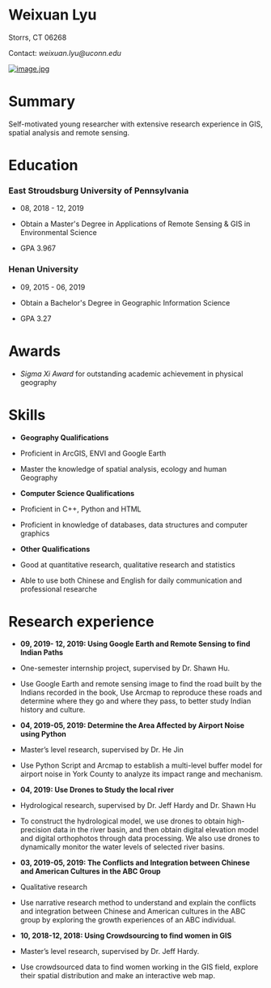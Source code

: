 # **Weixuan Lyu**
Storrs, CT 06268

Contact: _weixuan.lyu@uconn.edu_

[![image.jpg](https://i.postimg.cc/9MZvsy9r/image.jpg)](https://postimg.cc/474L97Bg)


# Summary
Self-motivated young researcher with extensive research experience in GIS, spatial analysis and remote sensing.


# Education

### East Stroudsburg University of Pennsylvania
* 08, 2018 - 12, 2019

* Obtain a Master's Degree in Applications of Remote Sensing & GIS in Environmental Science

* GPA 3.967

### Henan University
* 09, 2015 - 06, 2019

* Obtain a Bachelor's Degree in Geographic Information Science

* GPA 3.27

# Awards
* _Sigma Xi Award_ for outstanding academic achievement in physical geography

# Skills
* **Geography Qualifications**

 * Proficient in ArcGIS, ENVI and Google Earth
 * Master the knowledge of spatial analysis, ecology and human Geography


* **Computer Science Qualifications**

 * Proficient in C++, Python and HTML
 * Proficient in knowledge of databases, data structures and computer graphics


* **Other Qualifications**

 * Good at quantitative research, qualitative research and statistics
 * Able to use both Chinese and English for daily communication and professional researche

# Research experience

* **09, 2019- 12, 2019: Using Google Earth and Remote Sensing to find Indian Paths**

 * One-semester internship project, supervised by Dr. Shawn Hu.
 * Use Google Earth and remote sensing image to find the road built by the Indians recorded in the book, Use Arcmap to reproduce these roads and determine where they go and where they pass, to better study Indian history and culture.


* **04, 2019-05, 2019: Determine the Area Affected by Airport Noise using Python**

 * Master’s level research, supervised by Dr. He Jin
 * Use Python Script and Arcmap to establish a multi-level buffer model for airport noise in York County to analyze its impact range and mechanism.


* **04, 2019: Use Drones to Study the local river**

 * Hydrological research, supervised by Dr. Jeff Hardy and Dr. Shawn Hu
 * To construct the hydrological model, we use drones to obtain high-precision data in the river basin, and then obtain digital elevation model and digital orthophotos through data processing. We also use drones to dynamically monitor the water levels of selected river basins.


* **03, 2019-05, 2019: The Conflicts and Integration between Chinese and American Cultures in the ABC Group**

 * Qualitative research
 * Use narrative research method to understand and explain the conflicts and integration between Chinese and American cultures in the ABC group by exploring the growth experiences of an ABC individual.


* **10, 2018-12, 2018: Using Crowdsourcing to find women in GIS**
 * Master’s level research, supervised by Dr. Jeff Hardy.
 * Use crowdsourced data to find women working in the GIS field, explore their spatial distribution and make an interactive web map.
